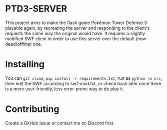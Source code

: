 # PTD3-SERVER

This project aims to make the flash game Pokémon Tower Defense 3 playable again, by recreating the server and responding to the client's requests the same way the original would have.
It requires a slightly modified SWF client in order to use this server over the default (now dead/offline) one.

# Installing
You can `git clone`, `pip install -r requirements.txt`, run as `python -m src`, then edit the SWF according to swf-mod.txt, or check back later once there is a more user-friendly, less error-prone way to do play it.

# Contributing
Create a GitHub Issue or contact me on Discord first.
